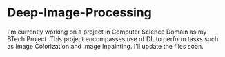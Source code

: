 # Deep-Image-Processing
I'm currently working on a project in Computer Science Domain as my BTech Project. This project encompasses use of DL to perform tasks such as Image Colorization and Image Inpainting. I'll update the files soon.
